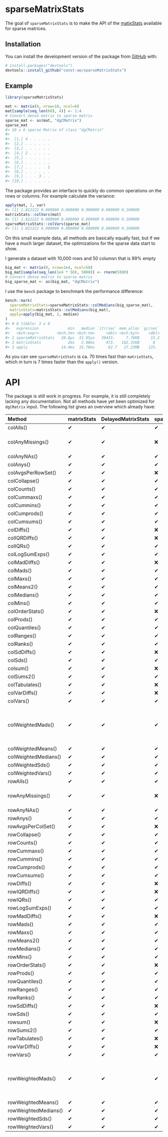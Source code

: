 
<!-- README.md is generated from README.Rmd. Please edit that file -->

# sparseMatrixStats

<!-- badges: start -->

<!-- badges: end -->

The goal of `sparseMatrixStats` is to make the API of the
[matixStats](https://github.com/HenrikBengtsson/matrixStats) available
for sparse matrices.

## Installation

You can install the development version of the package from
[GitHub](https://github.com/const-ae/sparseMatrixStats) with:

``` r
# install.packages("devtools")
devtools::install_github("const-ae/sparseMatrixStats")
```

## Example

``` r
library(sparseMatrixStats)
```

``` r
mat <- matrix(0, nrow=10, ncol=6)
mat[sample(seq_len(60), 4)] <- 1:4
# Convert dense matrix to sparse matrix
sparse_mat <- as(mat, "dgCMatrix")
sparse_mat
#> 10 x 6 sparse Matrix of class "dgCMatrix"
#>                  
#>  [1,] 4 . . . . .
#>  [2,] . . . . . .
#>  [3,] . . . . . .
#>  [4,] 2 . . . . .
#>  [5,] . . . . . .
#>  [6,] . . . . . .
#>  [7,] . . . . . 1
#>  [8,] . . . . . .
#>  [9,] . . . 3 . .
#> [10,] . . . . . .
```

The package provides an interface to quickly do common operations on the
rows or columns. For example calculate the variance:

``` r
apply(mat, 2, var)
#> [1] 1.822222 0.000000 0.000000 0.900000 0.000000 0.100000
matrixStats::colVars(mat)
#> [1] 1.822222 0.000000 0.000000 0.900000 0.000000 0.100000
sparseMatrixStats::colVars(sparse_mat)
#> [1] 1.822222 0.000000 0.000000 0.900000 0.000000 0.100000
```

On this small example data, all methods are basically equally fast, but
if we have a much larger dataset, the optimizations for the sparse data
start to show.

I generate a dataset with 10,000 rows and 50 columsn that is 99% empty

``` r
big_mat <- matrix(0, nrow=1e4, ncol=50)
big_mat[sample(seq_len(1e4 * 50), 5000)] <- rnorm(5000)
# Convert dense matrix to sparse matrix
big_sparse_mat <- as(big_mat, "dgCMatrix")
```

I use the `bench` package to benchmark the performance difference:

``` r
bench::mark(
  sparseMatrixStats=sparseMatrixStats::colMedians(big_sparse_mat),
  matrixStats=matrixStats::colMedians(big_mat),
  apply=apply(big_mat, 2, median)
)
#> # A tibble: 3 x 6
#>   expression             min   median `itr/sec` mem_alloc `gc/sec`
#>   <bch:expr>        <bch:tm> <bch:tm>     <dbl> <bch:byt>    <dbl>
#> 1 sparseMatrixStats   28.8µs  31.95µs   30433.     7.76KB     15.2
#> 2 matrixStats            2ms   2.08ms     473.   162.31KB      0  
#> 3 apply               14.4ms  15.78ms      62.7   17.23MB    125.
```

As you can see `sparseMatrixStats` is ca. 70 times fast than
`matrixStats`, which in turn is 7 times faster than the `apply()`
version.

# API

The package is still work in progress. For example, it is still
completely lacking any documentation. Not all methods have yet been
optimized for `dgCMatrix` input. The following list gives an overview
which already
have:

| Method               | matrixStats | DelayedMatrixStats | sparseMatrixStats | Notes                                                                                    |
| :------------------- | :---------- | :----------------- | :---------------- | :--------------------------------------------------------------------------------------- |
| colAlls()            | ✔           | ✔                  | ✔                 |                                                                                          |
| colAnyMissings()     | ✔           | ✔                  | ❌                 | Not implemented because it is deprecated                                                 |
| colAnyNAs()          | ✔           | ✔                  | ✔                 |                                                                                          |
| colAnys()            | ✔           | ✔                  | ✔                 |                                                                                          |
| colAvgsPerRowSet()   | ✔           | ✔                  | ❌                 |                                                                                          |
| colCollapse()        | ✔           | ✔                  | ✔                 |                                                                                          |
| colCounts()          | ✔           | ✔                  | ✔                 |                                                                                          |
| colCummaxs()         | ✔           | ✔                  | ✔                 |                                                                                          |
| colCummins()         | ✔           | ✔                  | ✔                 |                                                                                          |
| colCumprods()        | ✔           | ✔                  | ✔                 |                                                                                          |
| colCumsums()         | ✔           | ✔                  | ✔                 |                                                                                          |
| colDiffs()           | ✔           | ✔                  | ❌                 |                                                                                          |
| colIQRDiffs()        | ✔           | ✔                  | ❌                 |                                                                                          |
| colIQRs()            | ✔           | ✔                  | ✔                 |                                                                                          |
| colLogSumExps()      | ✔           | ✔                  | ✔                 |                                                                                          |
| colMadDiffs()        | ✔           | ✔                  | ❌                 |                                                                                          |
| colMads()            | ✔           | ✔                  | ✔                 |                                                                                          |
| colMaxs()            | ✔           | ✔                  | ✔                 |                                                                                          |
| colMeans2()          | ✔           | ✔                  | ✔                 |                                                                                          |
| colMedians()         | ✔           | ✔                  | ✔                 |                                                                                          |
| colMins()            | ✔           | ✔                  | ✔                 |                                                                                          |
| colOrderStats()      | ✔           | ✔                  | ❌                 |                                                                                          |
| colProds()           | ✔           | ✔                  | ✔                 |                                                                                          |
| colQuantiles()       | ✔           | ✔                  | ✔                 |                                                                                          |
| colRanges()          | ✔           | ✔                  | ✔                 |                                                                                          |
| colRanks()           | ✔           | ✔                  | ✔                 |                                                                                          |
| colSdDiffs()         | ✔           | ✔                  | ❌                 |                                                                                          |
| colSds()             | ✔           | ✔                  | ✔                 |                                                                                          |
| colsum()             | ✔           | ✔                  | ❌                 | Base R function                                                                          |
| colSums2()           | ✔           | ✔                  | ✔                 |                                                                                          |
| colTabulates()       | ✔           | ✔                  | ❌                 |                                                                                          |
| colVarDiffs()        | ✔           | ✔                  | ❌                 |                                                                                          |
| colVars()            | ✔           | ✔                  | ✔                 |                                                                                          |
| colWeightedMads()    | ✔           | ✔                  | ✔                 | Sparse version behaves slightly differently, because it always uses `interpolate=FALSE`. |
| colWeightedMeans()   | ✔           | ✔                  | ✔                 |                                                                                          |
| colWeightedMedians() | ✔           | ✔                  | ✔                 |                                                                                          |
| colWeightedSds()     | ✔           | ✔                  | ✔                 |                                                                                          |
| colWeightedVars()    | ✔           | ✔                  | ✔                 |                                                                                          |
| rowAlls()            | ✔           | ✔                  | ✔                 |                                                                                          |
| rowAnyMissings()     | ✔           | ✔                  | ❌                 | Not implemented because it is deprecated                                                 |
| rowAnyNAs()          | ✔           | ✔                  | ✔                 |                                                                                          |
| rowAnys()            | ✔           | ✔                  | ✔                 |                                                                                          |
| rowAvgsPerColSet()   | ✔           | ✔                  | ❌                 |                                                                                          |
| rowCollapse()        | ✔           | ✔                  | ✔                 |                                                                                          |
| rowCounts()          | ✔           | ✔                  | ✔                 |                                                                                          |
| rowCummaxs()         | ✔           | ✔                  | ✔                 |                                                                                          |
| rowCummins()         | ✔           | ✔                  | ✔                 |                                                                                          |
| rowCumprods()        | ✔           | ✔                  | ✔                 |                                                                                          |
| rowCumsums()         | ✔           | ✔                  | ✔                 |                                                                                          |
| rowDiffs()           | ✔           | ✔                  | ❌                 |                                                                                          |
| rowIQRDiffs()        | ✔           | ✔                  | ❌                 |                                                                                          |
| rowIQRs()            | ✔           | ✔                  | ✔                 |                                                                                          |
| rowLogSumExps()      | ✔           | ✔                  | ✔                 |                                                                                          |
| rowMadDiffs()        | ✔           | ✔                  | ❌                 |                                                                                          |
| rowMads()            | ✔           | ✔                  | ✔                 |                                                                                          |
| rowMaxs()            | ✔           | ✔                  | ✔                 |                                                                                          |
| rowMeans2()          | ✔           | ✔                  | ✔                 |                                                                                          |
| rowMedians()         | ✔           | ✔                  | ✔                 |                                                                                          |
| rowMins()            | ✔           | ✔                  | ✔                 |                                                                                          |
| rowOrderStats()      | ✔           | ✔                  | ❌                 |                                                                                          |
| rowProds()           | ✔           | ✔                  | ✔                 |                                                                                          |
| rowQuantiles()       | ✔           | ✔                  | ✔                 |                                                                                          |
| rowRanges()          | ✔           | ✔                  | ✔                 |                                                                                          |
| rowRanks()           | ✔           | ✔                  | ✔                 |                                                                                          |
| rowSdDiffs()         | ✔           | ✔                  | ❌                 |                                                                                          |
| rowSds()             | ✔           | ✔                  | ✔                 |                                                                                          |
| rowsum()             | ✔           | ✔                  | ❌                 | Base R function                                                                          |
| rowSums2()           | ✔           | ✔                  | ✔                 |                                                                                          |
| rowTabulates()       | ✔           | ✔                  | ❌                 |                                                                                          |
| rowVarDiffs()        | ✔           | ✔                  | ❌                 |                                                                                          |
| rowVars()            | ✔           | ✔                  | ✔                 |                                                                                          |
| rowWeightedMads()    | ✔           | ✔                  | ✔                 | Sparse version behaves slightly differently, because it always uses `interpolate=FALSE`. |
| rowWeightedMeans()   | ✔           | ✔                  | ✔                 |                                                                                          |
| rowWeightedMedians() | ✔           | ✔                  | ✔                 |                                                                                          |
| rowWeightedSds()     | ✔           | ✔                  | ✔                 |                                                                                          |
| rowWeightedVars()    | ✔           | ✔                  | ✔                 |                                                                                          |
